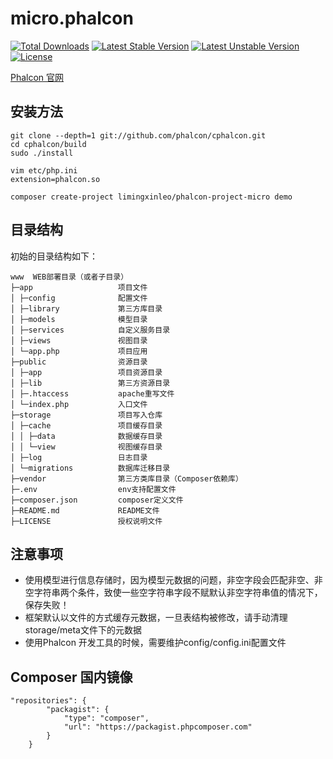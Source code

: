 # micro.phalcon
[![Total Downloads](https://poser.pugx.org/limingxinleo/phalcon-project-micro/downloads)](https://packagist.org/packages/limingxinleo/phalcon-project-micro)
[![Latest Stable Version](https://poser.pugx.org/limingxinleo/phalcon-project-micro/v/stable)](https://packagist.org/packages/limingxinleo/phalcon-project-micro)
[![Latest Unstable Version](https://poser.pugx.org/limingxinleo/phalcon-project-micro/v/unstable)](https://packagist.org/packages/limingxinleo/phalcon-project-micro)
[![License](https://poser.pugx.org/limingxinleo/phalcon-project-micro/license)](https://packagist.org/packages/limingxinleo/phalcon-project-micro)



[Phalcon 官网](https://docs.phalconphp.com/zh/latest/index.html)

## 安装方法 ##
~~~
git clone --depth=1 git://github.com/phalcon/cphalcon.git
cd cphalcon/build
sudo ./install

vim etc/php.ini 
extension=phalcon.so

composer create-project limingxinleo/phalcon-project-micro demo
~~~

## 目录结构

初始的目录结构如下：

~~~
www  WEB部署目录（或者子目录）
├─app                   项目文件
│ ├─config              配置文件
│ ├─library             第三方库目录
│ ├─models              模型目录
│ ├─services            自定义服务目录
│ ├─views               视图目录
│ └─app.php             项目应用
├─public                资源目录
│ ├─app                 项目资源目录
│ ├─lib                 第三方资源目录
│ ├─.htaccess           apache重写文件
│ └─index.php           入口文件
├─storage               项目写入仓库
│ ├─cache               项目缓存目录
│ │ ├─data              数据缓存目录
│ │ └─view              视图缓存目录
│ ├─log                 日志目录
│ └─migrations          数据库迁移目录
├─vendor                第三方类库目录（Composer依赖库）
├─.env                  env支持配置文件
├─composer.json         composer定义文件
├─README.md             README文件
├─LICENSE               授权说明文件
~~~

## 注意事项 ##
* 使用模型进行信息存储时，因为模型元数据的问题，非空字段会匹配非空、非空字符串两个条件，致使一些空字符串字段不赋默认非空字符串值的情况下，保存失败！
* 框架默认以文件的方式缓存元数据，一旦表结构被修改，请手动清理storage/meta文件下的元数据
* 使用Phalcon 开发工具的时候，需要维护config/config.ini配置文件

## Composer 国内镜像
~~~
"repositories": {
        "packagist": {
            "type": "composer",
            "url": "https://packagist.phpcomposer.com"
        }
    }
~~~


